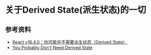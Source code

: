 # 关于Derived State(派生状态)的一切

## 参考资料

* [React v16.4.0：你可能并不需要派生状态（Derived State）][1]
* [You Probably Don't Need Derived State][2]

[1]: https://juejin.im/post/5b3595e3f265da59a76c9ed4
[2]: https://reactjs.org/blog/2018/06/07/you-probably-dont-need-derived-state.html